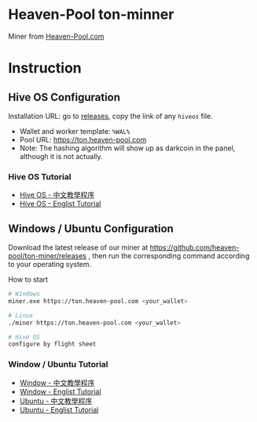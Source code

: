 # Heaven-Pool ton-minner

Miner from [Heaven-Pool.com](https://ton.heaven-pool.com/)

# Instruction

## Hive OS Configuration

Installation URL: go to [releases](https://github.com/heaven-pool/ton-miner/releases), copy the link of any `hiveos` file.

- Wallet and worker template: `%WAL%`
- Pool URL: https://ton.heaven-pool.com
- Note: The hashing algorithm will show up as darkcoin in the panel, although it is not actually.

### Hive OS Tutorial

- [Hive OS - 中文教學程序](https://github.com/heaven-pool/ton-miner/blob/master/docs/hiveos-chinese.md)
- [Hive OS - Englist Tutorial](https://github.com/heaven-pool/ton-miner/blob/master/docs/hiveos-eng.md)

## Windows / Ubuntu Configuration

Download the latest release of our miner at https://github.com/heaven-pool/ton-miner/releases , then run the corresponding command according to your operating system.

How to start

``` sh
# Windows
miner.exe https://ton.heaven-pool.com <your_wallet>

# Linux
./miner https://ton.heaven-pool.com <your_wallet>

# Hive OS
configure by flight sheet
```
### Window / Ubuntu Tutorial

- [Window - 中文教學程序](https://github.com/heaven-pool/ton-miner/blob/master/docs/window-chinese.md)
- [Window - Englist Tutorial](https://github.com/heaven-pool/ton-miner/blob/master/docs/window-eng.md)
- [Ubuntu - 中文教學程序](https://github.com/heaven-pool/ton-miner/blob/master/docs/ubuntu-chinese.md)
- [Ubuntu - Englist Tutorial](https://github.com/heaven-pool/ton-miner/blob/master/docs/ubuntu-eng.md)
